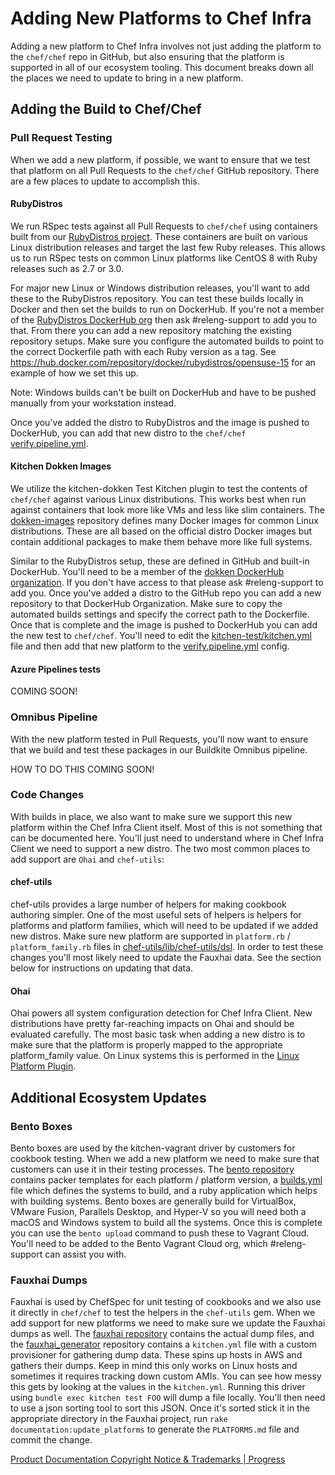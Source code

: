 # Adding New Platforms to Chef Infra

Adding a new platform to Chef Infra involves not just adding the platform to the `chef/chef` repo in GitHub, but also ensuring that the platform is supported in all of our ecosystem tooling. This document breaks down all the places we need to update to bring in a new platform.

## Adding the Build to Chef/Chef

### Pull Request Testing

When we add a new platform, if possible, we want to ensure that we test that platform on all Pull Requests to the `chef/chef` GitHub repository. There are a few places to update to accomplish this.

#### RubyDistros

We run RSpec tests against all Pull Requests to `chef/chef` using containers built from our [RubyDistros project](https://github.com/chef/rubydistros). These containers are built on various Linux distribution releases and target the last few Ruby releases. This allows us to run RSpec tests on common Linux platforms like CentOS 8 with Ruby releases such as 2.7 or 3.0.

For major new Linux or Windows distribution releases, you'll want to add these to the RubyDistros repository. You can test these builds locally in Docker and then set the builds to run on DockerHub. If you're not a member of the [RubyDistros DockerHub org](https://hub.docker.com/orgs/rubydistros) then ask #releng-support to add you to that. From there you can add a new repository matching the existing repository setups. Make sure you configure the automated builds to point to the correct Dockerfile path with each Ruby version as a tag. See https://hub.docker.com/repository/docker/rubydistros/opensuse-15 for an example of how we set this up.

Note: Windows builds can't be built on DockerHub and have to be pushed manually from your workstation instead.

Once you've added the distro to RubyDistros and the image is pushed to DockerHub, you can add that new distro to the `chef/chef` [verify.pipeline.yml](https://github.com/chef/chef/blob/main/.expeditor/verify.pipeline.yml).

#### Kitchen Dokken Images

We utilize the kitchen-dokken Test Kitchen plugin to test the contents of `chef/chef` against various Linux distributions. This works best when run against containers that look more like VMs and less like slim containers. The [dokken-images](https://github.com/test-kitchen/dokken-images) repository defines many Docker images for common Linux distributions. These are all based on the official distro Docker images but contain additional packages to make them behave more like full systems.

Similar to the RubyDistros setup, these are defined in GitHub and built-in DockerHub. You'll need to be a member of the [dokken DockerHub organization](https://hub.docker.com/orgs/dokken). If you don't have access to that please ask #releng-support to add you. Once you've added a distro to the GitHub repo you can add a new repository to that DockerHub Organization. Make sure to copy the automated builds settings and specify the correct path to the Dockerfile. Once that is complete and the image is pushed to DockerHub you can add the new test to `chef/chef`. You'll need to edit the [kitchen-test/kitchen.yml](https://github.com/chef/chef/blob/main/kitchen-tests/kitchen.yml) file and then add that new platform to the [verify.pipeline.yml](https://github.com/chef/chef/blob/main/.expeditor/verify.pipeline.yml) config.

#### Azure Pipelines tests

COMING SOON!

### Omnibus Pipeline

With the new platform tested in Pull Requests, you'll now want to ensure that we build and test these packages in our Buildkite Omnibus pipeline.

HOW TO DO THIS COMING SOON!

### Code Changes

With builds in place, we also want to make sure we support this new platform within the Chef Infra Client itself. Most of this is not something that can be documented here. You'll just need to understand where in Chef Infra Client we need to support a new distro. The two most common places to add support are `Ohai` and `chef-utils`:

#### chef-utils

chef-utils provides a large number of helpers for making cookbook authoring simpler. One of the most useful sets of helpers is helpers for platforms and platform families, which will need to be updated if we added new distros. Make sure new platform are supported in `platform.rb` / `platform_family.rb` files in [chef-utils/lib/chef-utils/dsl](https://github.com/chef/chef/tree/main/chef-utils/lib/chef-utils/dsl). In order to test these changes you'll most likely need to update the Fauxhai data. See the section below for instructions on updating that data.

#### Ohai

Ohai powers all system configuration detection for Chef Infra Client. New distributions have pretty far-reaching impacts on Ohai and should be evaluated carefully. The most basic task when adding a new distro is to make sure that the platform is properly mapped to the appropriate platform_family value. On Linux systems this is performed in the [Linux Platform Plugin](https://github.com/chef/ohai/blob/main/lib/ohai/plugins/linux/platform.rb).

## Additional Ecosystem Updates

### Bento Boxes

Bento boxes are used by the kitchen-vagrant driver by customers for cookbook testing. When we add a new platform we need to make sure that customers can use it in their testing processes. The [bento repository](https://github.com/chef/bento/) contains packer templates for each platform / platform version, a [builds.yml](https://github.com/chef/bento/blob/main/builds.yml) file which defines the systems to build, and a ruby application which helps with building systems. Bento boxes are generally build for VirtualBox, VMware Fusion, Parallels Desktop, and Hyper-V so you will need both a macOS and Windows system to build all the systems. Once this is complete you can use the `bento upload` command to push these to Vagrant Cloud. You'll need to be added to the Bento Vagrant Cloud org, which #releng-support can assist you with.

### Fauxhai Dumps

Fauxhai is used by ChefSpec for unit testing of cookbooks and we also use it directly in `chef/chef` to test the helpers in the `chef-utils` gem. When we add support for new platforms we need to make sure we update the Fauxhai dumps as well. The [fauxhai repository](https://github.com/chefspec/fauxhai/) contains the actual dump files, and the [fauxhai_generator](https://github.com/chefspec/fauxhai_generator) repository contains a `kitchen.yml` file with a custom provisioner for gathering dump data. These spins up hosts in AWS and gathers their dumps. Keep in mind this only works on Linux hosts and sometimes it requires tracking down custom AMIs. You can see how messy this gets by looking at the values in the `kitchen.yml`. Running this driver using `bundle exec kitchen test FOO` will dump a file locally. You'll then need to use a json sorting tool to sort this JSON. Once it's sorted stick it in the appropriate directory in the Fauxhai project, run `rake documentation:update_platforms` to generate the `PLATFORMS.md` file and commit the change. 

[Product Documentation Copyright Notice & Trademarks | Progress](https://www.progress.com/legal/documentation-copyright)
